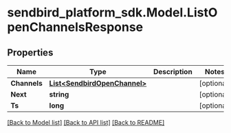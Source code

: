 
# sendbird_platform_sdk.Model.ListOpenChannelsResponse

## Properties

Name | Type | Description | Notes
------------ | ------------- | ------------- | -------------
**Channels** | [**List&lt;SendbirdOpenChannel&gt;**](SendbirdOpenChannel.md) |  | [optional] 
**Next** | **string** |  | [optional] 
**Ts** | **long** |  | [optional] 

[[Back to Model list]](../README.md#documentation-for-models)
[[Back to API list]](../README.md#documentation-for-api-endpoints)
[[Back to README]](../README.md)

